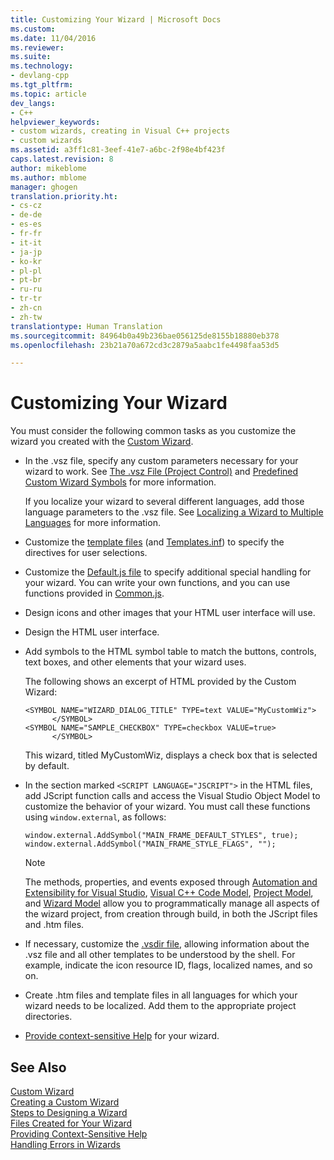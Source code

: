 ```yaml
---
title: Customizing Your Wizard | Microsoft Docs
ms.custom: 
ms.date: 11/04/2016
ms.reviewer: 
ms.suite: 
ms.technology:
- devlang-cpp
ms.tgt_pltfrm: 
ms.topic: article
dev_langs:
- C++
helpviewer_keywords:
- custom wizards, creating in Visual C++ projects
- custom wizards
ms.assetid: a3ff1c81-3eef-41e7-a6bc-2f98e4bf423f
caps.latest.revision: 8
author: mikeblome
ms.author: mblome
manager: ghogen
translation.priority.ht:
- cs-cz
- de-de
- es-es
- fr-fr
- it-it
- ja-jp
- ko-kr
- pl-pl
- pt-br
- ru-ru
- tr-tr
- zh-cn
- zh-tw
translationtype: Human Translation
ms.sourcegitcommit: 84964b0a49b236bae056125de8155b18880eb378
ms.openlocfilehash: 23b21a70a672cd3c2879a5aabc1fe4498faa53d5

---
```

# Customizing Your Wizard
You must consider the following common tasks as you customize the wizard you created with the [Custom Wizard](../ide/application-settings-custom-wizard.md).  
  
-   In the .vsz file, specify any custom parameters necessary for your wizard to work. See [The .vsz File (Project Control)](../ide/dot-vsz-file-project-control.md) and [Predefined Custom Wizard Symbols](../ide/custom-parameters-in-the-wizard-dot-vsz-file.md) for more information.  
  
     If you localize your wizard to several different languages, add those language parameters to the .vsz file. See [Localizing a Wizard to Multiple Languages](../ide/localizing-a-wizard-to-multiple-languages.md) for more information.  
  
-   Customize the [template files](../ide/template-files.md) (and [Templates.inf](../ide/templates-inf-file.md)) to specify the directives for user selections.  
  
-   Customize the [Default.js file](../ide/jscript-file.md) to specify additional special handling for your wizard. You can write your own functions, and you can use functions provided in [Common.js](../ide/customizing-cpp-wizards-with-common-jscript-functions.md).  
  
-   Design icons and other images that your HTML user interface will use.  
  
-   Design the HTML user interface.  
  
-   Add symbols to the HTML symbol table to match the buttons, controls, text boxes, and other elements that your wizard uses.  
  
     The following shows an excerpt of HTML provided by the Custom Wizard:  
  
    ```  
    <SYMBOL NAME="WIZARD_DIALOG_TITLE" TYPE=text VALUE="MyCustomWiz">  
          </SYMBOL>  
    <SYMBOL NAME="SAMPLE_CHECKBOX" TYPE=checkbox VALUE=true>  
          </SYMBOL>  
    ```  
  
     This wizard, titled MyCustomWiz, displays a check box that is selected by default.  
  
-   In the section marked `<SCRIPT LANGUAGE="JSCRIPT">` in the HTML files, add JScript function calls and access the Visual Studio Object Model to customize the behavior of your wizard. You must call these functions using `window.external`, as follows:  
  
    ```  
    window.external.AddSymbol("MAIN_FRAME_DEFAULT_STYLES", true);  
    window.external.AddSymbol("MAIN_FRAME_STYLE_FLAGS", "");  
    ```  
  
    > [!NOTE]
    >  The methods, properties, and events exposed through [Automation and Extensibility for Visual Studio](http://msdn.microsoft.com/Library/f71a2253-3e68-4e5e-9a18-edbba816caf6), [Visual C++ Code Model](http://msdn.microsoft.com/en-us/dd6452c2-1054-44a1-b0eb-639a94a1216b), [Project Model](http://msdn.microsoft.com/en-us/06c1bbd9-4c79-4f97-ad6d-2b1dea8ecd1f), and [Wizard Model](http://msdn.microsoft.com/en-us/159395ac-33c7-47bf-ad42-4e1435ddc758) allow you to programmatically manage all aspects of the wizard project, from creation through build, in both the JScript files and .htm files.  
  
-   If necessary, customize the [.vsdir file](http://msdn.microsoft.com/Library/e0a20da0-3680-4084-997e-dbe02db51da9), allowing information about the .vsz file and all other templates to be understood by the shell. For example, indicate the icon resource ID, flags, localized names, and so on.  
  
-   Create .htm files and template files in all languages for which your wizard needs to be localized. Add them to the appropriate project directories.  
  
-   [Provide context-sensitive Help](../ide/providing-context-sensitive-help.md) for your wizard.  
  
## See Also  
 [Custom Wizard](../ide/custom-wizard.md)   
 [Creating a Custom Wizard](../ide/creating-a-custom-wizard.md)   
 [Steps to Designing a Wizard](../ide/steps-to-designing-a-wizard.md)   
 [Files Created for Your Wizard](../ide/files-created-for-your-wizard.md)   
 [Providing Context-Sensitive Help](../ide/providing-context-sensitive-help.md)   
 [Handling Errors in Wizards](../ide/handling-errors-in-wizards.md)


<!--HONumber=Jan17_HO2-->



